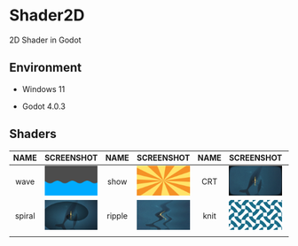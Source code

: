 # Shader2D

2D Shader in Godot

## Environment

- Windows 11

- Godot 4.0.3

## Shaders

| NAME   | SCREENSHOT                       | NAME          | SCREENSHOT                              | NAME | SCREENSHOT                    | NAME | SCREENSHOT                     |
|:------:| -------------------------------- |:------:|:---------------------------------------:|:----:|:-----------------------------:|:----:|:------------------------------:|
| wave   | ![wave](.screenshots/wave.png)   | show   | ![wave](.screenshots/show.png)          | CRT  | ![wave](.screenshots/CRT.png) | gray | ![wave](.screenshots/gray.png) |
| spiral | ![wave](.screenshots/spiral.png) | ripple | ![wave](.screenshots/ripple.png) | knit | ![knit](.screenshots/knit.png) | bar transition | ![knit](.screenshots/bar_transition.png) |
|        |                                  |        |                                         |      |                               |      |                                |
